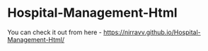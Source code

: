 # Hospital-Management-Html

You can check it out from here - https://nirravv.github.io/Hospital-Management-Html/
